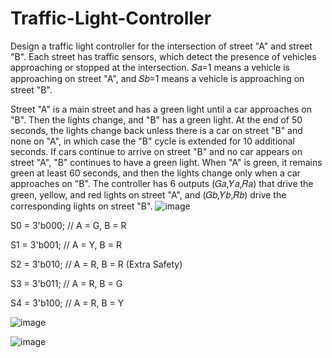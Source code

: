 # Traffic-Light-Controller
Design a traffic light controller for the intersection of street "A" and street "B". Each street has traffic sensors, which detect the presence of vehicles approaching or stopped at the intersection. 
𝑆𝑎=1 means a vehicle is approaching on street "A", and 
𝑆𝑏=1 means a vehicle is approaching on street "B".

Street "A" is a main street and has a green light until a car approaches on "B".
Then the lights change, and "B" has a green light.
At the end of 50 seconds, the lights change back unless there is a car on street "B" and none on "A", in which case the "B" cycle is extended for 10 additional seconds.
If cars continue to arrive on street "B" and no car appears on street "A", "B" continues to have a green light.
When "A" is green, it remains green at least 60 seconds, and then the lights change only when a car approaches on "B".
The controller has 6 outputs (𝐺𝑎,𝑌𝑎,𝑅𝑎) that drive the green, yellow, and red lights on street "A", and (𝐺𝑏,𝑌𝑏,𝑅𝑏) drive the corresponding lights on street "B".
![image](https://github.com/user-attachments/assets/0be4db7c-a245-4aa1-b7d3-1bf57c66f0b8)

 S0 = 3'b000;  // A = G, B = R 
 
 S1 = 3'b001;  // A = Y, B = R 
 
 S2 = 3'b010;  // A = R, B = R (Extra Safety)
 
 S3 = 3'b011;  // A = R, B = G
 
 S4 = 3'b100;  // A = R, B = Y   
 
![image](https://github.com/user-attachments/assets/9cdcd8c5-48a8-4fea-bf7a-f1f6f8fd7104)

![image](https://github.com/user-attachments/assets/32490192-c541-4e9c-aaff-588f58ca13c3)
